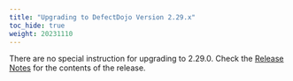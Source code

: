 ```yaml
---
title: "Upgrading to DefectDojo Version 2.29.x"
toc_hide: true
weight: 20231110
---
```

There are no special instruction for upgrading to 2.29.0. Check the [Release Notes](https://github.com/DefectDojo/django-DefectDojo/releases/tag/2.29.0) for the contents of the release.
